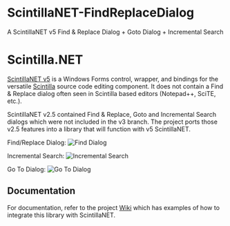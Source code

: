 # ScintillaNET-FindReplaceDialog
A ScintillaNET v5 Find &amp; Replace Dialog + Goto Dialog + Incremental Search

# Scintilla.NET

[ScintillaNET v5](https://github.com/VPKSoft/Scintilla.NET) is a Windows Forms control, wrapper, and bindings for the versatile [Scintilla](http://www.scintilla.org/) source code editing component. It does not contain a Find & Replace dialog often seen in Scintilla based editors (Notepad++, SciTE, etc.).

ScintillaNET v2.5 contained Find & Replace, Goto and Incremental Search dialogs which were not included in the v3 branch. The project ports those v2.5 features into a library that will function with v5 ScintillaNET.

Find/Replace Dialog:
![Find Dialog](https://github.com/Stumpii/ScintillaNET-FindReplaceDialog/wiki/images/Find-Dialog.png)

Incremental Search:
![Incremental Search](https://github.com/Stumpii/ScintillaNET-FindReplaceDialog/wiki/images/Incremental-Search.png)

Go To Dialog:
![Go To Dialog](https://github.com/Stumpii/ScintillaNET-FindReplaceDialog/wiki/images/Go-To-Line-Dialog.png)

## Documentation

For documentation, refer to the project [Wiki](https://github.com/Stumpii/ScintillaNET-FindReplaceDialog/wiki) which has examples of how to integrate this library with ScintillaNET.
